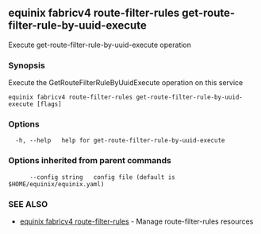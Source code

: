 ## equinix fabricv4 route-filter-rules get-route-filter-rule-by-uuid-execute

Execute get-route-filter-rule-by-uuid-execute operation

### Synopsis

Execute the GetRouteFilterRuleByUuidExecute operation on this service

```
equinix fabricv4 route-filter-rules get-route-filter-rule-by-uuid-execute [flags]
```

### Options

```
  -h, --help   help for get-route-filter-rule-by-uuid-execute
```

### Options inherited from parent commands

```
      --config string   config file (default is $HOME/equinix/equinix.yaml)
```

### SEE ALSO

* [equinix fabricv4 route-filter-rules](equinix_fabricv4_route-filter-rules.md)	 - Manage route-filter-rules resources

